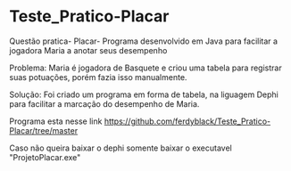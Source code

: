 # Teste_Pratico-Placar
Questão pratica- Placar- Programa desenvolvido em Java para facilitar a jogadora Maria a anotar seus desempenho

Problema: Maria é jogadora de Basquete e criou uma tabela para registrar suas potuações, porém fazia isso manualmente.

Solução: Foi criado um programa em forma de tabela, na liguagem Dephi para facilitar a marcação do desempenho de Maria.

Programa esta nesse link https://github.com/ferdyblack/Teste_Pratico-Placar/tree/master

Caso não queira baixar o dephi somente baixar o executavel "ProjetoPlacar.exe"

